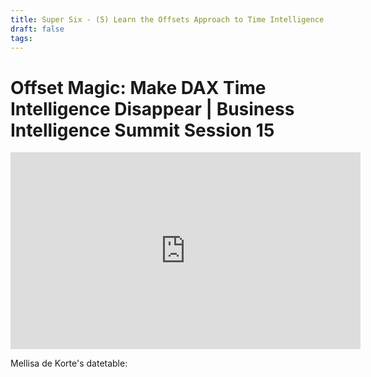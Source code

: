```yaml
---
title: Super Six - (5) Learn the Offsets Approach to Time Intelligence
draft: false
tags:
---
```

# Offset Magic: Make DAX Time Intelligence Disappear | Business Intelligence Summit Session 15

<iframe width="560" height="315" src="https://www.youtube.com/embed/r09wlvwMh50?si=vUo9P7zdW2Z8IIdX" title="YouTube video player" frameborder="0" allow="accelerometer; autoplay; clipboard-write; encrypted-media; gyroscope; picture-in-picture; web-share" allowfullscreen></iframe>

Mellisa de Korte's datetable:

